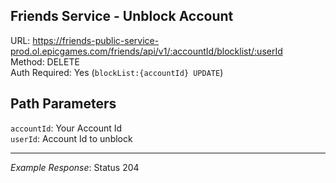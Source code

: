 ## Friends Service - Unblock Account

URL: https://friends-public-service-prod.ol.epicgames.com/friends/api/v1/:accountId/blocklist/:userId \
Method: DELETE \
Auth Required: Yes (`blockList:{accountId} UPDATE`)

## Path Parameters

`accountId`: Your Account Id <br/>
`userId`: Account Id to unblock

---

_Example Response_: Status 204
